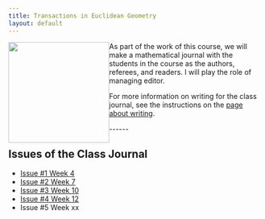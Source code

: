 ```yaml
---
title: Transactions in Euclidean Geometry
layout: default
---
```


<img src="{{ site.baseurl }}/images/teg_cover1.png" height="200" style="float:left;">

As part of the work of this course, we will make a mathematical journal with
the students in the course as the authors, referees, and readers. I will play
the role of managing editor.

For more information on writing for the class journal, see the instructions on
the [page about writing][writing].

[writing]: {{site.baseurl}}/writing/


<div class="row">
</div>
------

## Issues of the Class Journal

- [Issue #1 Week 4]({{site.baseurl}}/journal/2014F/issue01/TEG01.pdf)
- [Issue #2 Week 7]({{site.baseurl}}/journal/2014F/issue02/TEG02.pdf)
- [Issue #3 Week 10]({{site.baseurl}}/journal/2014F/issue03/TEG03.pdf)
- [Issue #4 Week 12]({{site.baseurl}}/journal/2014F/issue04/TEG04.pdf)
- Issue #5 Week xx
